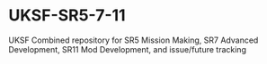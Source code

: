 # UKSF-SR5-7-11
UKSF Combined repository for SR5 Mission Making, SR7 Advanced Development, SR11 Mod Development, and issue/future tracking
